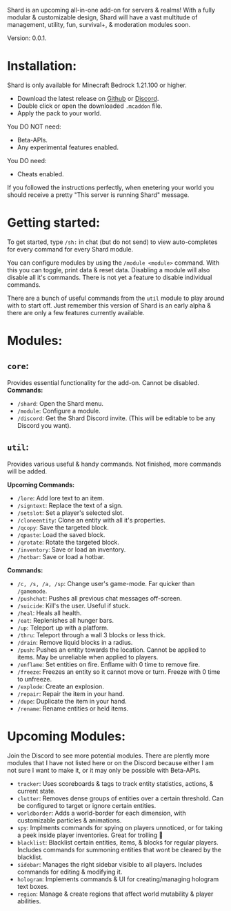 Shard is an upcoming all-in-one add-on for servers & realms! With a fully modular & customizable design, Shard will have a vast multitude of management, utility, fun, survival+, & moderation modules soon.

Version: 0.0.1.

# Installation:
Shard is only available for Minecraft Bedrock 1.21.100 or higher.
- Download the latest release on [Github](https://github.com/phosxd/mc-shard) or [Discord](https://dsc.gg/mc-shard).
- Double click or open the downloaded `.mcaddon` file.
- Apply the pack to your world.

You DO NOT need:
- Beta-APIs.
- Any experimental features enabled.

You DO need:
- Cheats enabled.

If you followed the instructions perfectly, when enetering your world you should receive a pretty "This server is running Shard" message.

# Getting started:
To get started, type `/sh:` in chat (but do not send) to view auto-completes for every command for every Shard module.

You can configure modules by using the `/module <module>` command. With this you can toggle, print data & reset data. Disabling a module will also disable all it's commands. There is not yet a feature to disable individual commands.

There are a bunch of useful commands from the `util` module to play around with to start off. Just remember this version of Shard is an early alpha & there are only a few features currently available.

# Modules:
## `core`:
Provides essential functionality for the add-on. Cannot be disabled.
**Commands:**
- `/shard`: Open the Shard menu.
- `/module`: Configure a module.
- `/discord`: Get the Shard Discord invite. (This will be editable to be any Discord you want).
## `util`:
Provides various useful & handy commands. Not finished, more commands will be added.

**Upcoming Commands:**
- `/lore`: Add lore text to an item.
- `/signtext`: Replace the text of a sign.
- `/setslot`: Set a player's selected slot.
- `/cloneentity`: Clone an entity with all it's properties.
- `/qcopy`: Save the targeted block.
- `/qpaste`: Load the saved block.
- `/qrotate`: Rotate the targeted block.
- `/inventory`: Save or load an inventory.
- `/hotbar`: Save or load a hotbar.

**Commands:**
- `/c, /s, /a, /sp`: Change user's game-mode. Far quicker than `/gamemode`.
- `/pushchat`: Pushes all previous chat messages off-screen.
- `/suicide`: Kill's the user. Useful if stuck.
- `/heal`: Heals all health.
- `/eat`: Replenishes all hunger bars.
- `/up`: Teleport up with a platform.
- `/thru`: Teleport through a wall 3 blocks or less thick.
- `/drain`: Remove liquid blocks in a radius.
- `/push`: Pushes an entity towards the location. Cannot be applied to items. May be unreliable when applied to players.
- `/enflame`: Set entities on fire. Enflame with 0 time to remove fire.
- `/freeze`: Freezes an entity so it cannot move or turn. Freeze with 0 time to unfreeze.
- `/explode`: Create an explosion.
- `/repair`: Repair the item in your hand.
- `/dupe`: Duplicate the item in your hand.
- `/rename`: Rename entities or held items.

# Upcoming Modules:
Join the Discord to see more potential modules. There are plently more modules that I have not listed here or on the Discord because either I am not sure I want to make it, or it may only be possible with Beta-APIs.
- `tracker`: Uses scoreboards & tags to track entity statistics, actions, & current state.
- `clutter`: Removes dense groups of entities over a certain threshold. Can be configured to target or ignore certain entities.
- `worldborder`: Adds a world-border for each dimension, with customizable particles & animations.
- `spy`: Implments commands for spying on players unnoticed, or for taking a peek inside player inventories. Great for trolling 👀
- `blacklist`: Blacklist certain entities, items, & blocks for regular players. Includes commands for summoning entities that wont be cleared by the blacklist.
- `sidebar`: Manages the right sidebar visible to all players. Includes commands for editing & modifying it.
- `hologram`: Implements commands & UI for creating/managing hologram text boxes.
- `region`: Manage & create regions that affect world mutability & player abilities.
